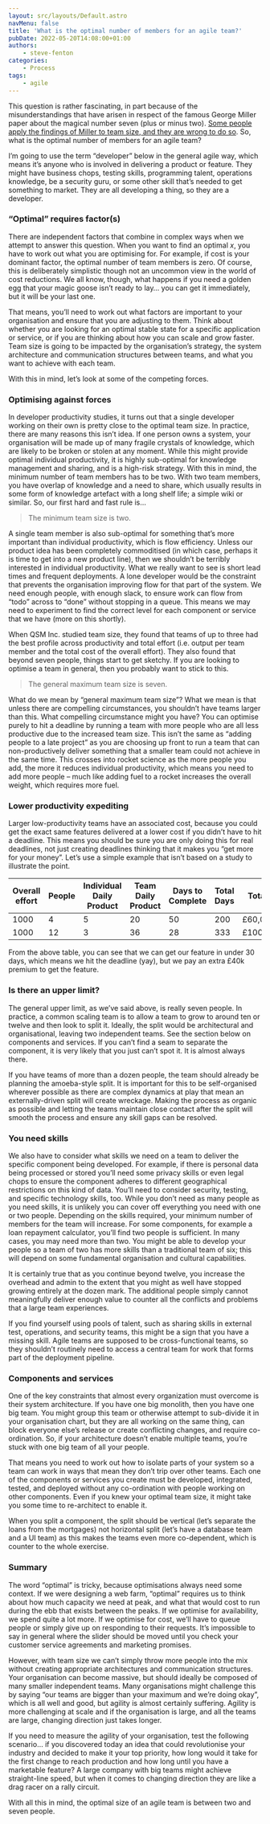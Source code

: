 ```yaml
---
layout: src/layouts/Default.astro
navMenu: false
title: 'What is the optimal number of members for an agile team?'
pubDate: 2022-05-20T14:08:00+01:00
authors:
    - steve-fenton
categories:
    - Process
tags:
    - agile
---
```


This question is rather fascinating, in part because of the misunderstandings that have arisen in respect of the famous George Miller paper about the magical number seven (plus or minus two). [Some people apply the findings of Miller to team size, and they are wrong to do so](<http://what is the optimal number of members for an agile team>). So, what is the optimal number of members for an agile team?

I’m going to use the term “developer” below in the general agile way, which means it’s anyone who is involved in delivering a product or feature. They might have business chops, testing skills, programming talent, operations knowledge, be a security guru, or some other skill that’s needed to get something to market. They are all developing a thing, so they are a developer.

### “Optimal” requires factor(s)

There are independent factors that combine in complex ways when we attempt to answer this question. When you want to find an optimal *x*, you have to work out what you are optimising for. For example, if cost is your dominant factor, the optimal number of team members is zero. Of course, this is deliberately simplistic though not an uncommon view in the world of cost reductions. We all know, though, what happens if you need a golden egg that your magic goose isn’t ready to lay… you can get it immediately, but it will be your last one.

That means, you’ll need to work out what factors are important to your organisation and ensure that you are adjusting to them. Think about whether you are looking for an optimal stable state for a specific application or service, or if you are thinking about how you can scale and grow faster. Team size is going to be impacted by the organisation’s strategy, the system architecture and communication structures between teams, and what you want to achieve with each team.

With this in mind, let’s look at some of the competing forces.

### Optimising against forces

In developer productivity studies, it turns out that a single developer working on their own is pretty close to the optimal team size. In practice, there are many reasons this isn’t idea. If one person owns a system, your organisation will be made up of many fragile crystals of knowledge, which are likely to be broken or stolen at any moment. While this might provide optimal individual productivity, it is highly sub-optimal for knowledge management and sharing, and is a high-risk strategy. With this in mind, the minimum number of team members has to be two. With two team members, you have overlap of knowledge and a need to share, which usually results in some form of knowledge artefact with a long shelf life; a simple wiki or similar. So, our first hard and fast rule is…

> The minimum team size is two.

A single team member is also sub-optimal for something that’s more important than individual productivity, which is flow efficiency. Unless our product idea has been completely commoditised (in which case, perhaps it is time to get into a new product line), then we shouldn’t be terribly interested in individual productivity. What we really want to see is short lead times and frequent deployments. A lone developer would be the constraint that prevents the organisation improving flow for that part of the system. We need enough people, with enough slack, to ensure work can flow from “todo” across to “done” without stopping in a queue. This means we may need to experiment to find the correct level for each component or service that we have (more on this shortly).

When QSM Inc. studied team size, they found that teams of up to three had the best profile across productivity and total effort (i.e. output per team member and the total cost of the overall effort). They also found that beyond seven people, things start to get sketchy. If you are looking to optimise a team in general, then you probably want to stick to this.

> The general maximum team size is seven.

What do we mean by “general maximum team size”? What we mean is that unless there are compelling circumstances, you shouldn’t have teams larger than this. What compelling circumstance might you have? You can optimise purely to hit a deadline by running a team with more people who are all less productive due to the increased team size. This isn’t the same as “adding people to a late project” as you are choosing up front to run a team that can non-productively deliver something that a smaller team could not achieve in the same time. This crosses into rocket science as the more people you add, the more it reduces individual productivity, which means you need to add more people – much like adding fuel to a rocket increases the overall weight, which requires more fuel.

### Lower productivity expediting

Larger low-productivity teams have an associated cost, because you could get the exact same features delivered at a lower cost if you didn’t have to hit a deadline. This means you should be sure you are only doing this for real deadlines, not just creating deadlines thinking that it makes you “get more for your money”. Let’s use a simple example that isn’t based on a study to illustrate the point.

| Overall effort | People | Individual Daily Product | Team Daily Product | Days to Complete | Total Days | Total Cost |
|---|---|---|---|---|---|---|
| 1000 | 4 | 5 | 20 | 50 | 200 | £60,000.00 |
| 1000 | 12 | 3 | 36 | 28 | 333 | £100,000.00 |

From the above table, you can see that we can get our feature in under 30 days, which means we hit the deadline (yay), but we pay an extra £40k premium to get the feature.

### Is there an upper limit?

The general upper limit, as we’ve said above, is really seven people. In practice, a common scaling team is to allow a team to grow to around ten or twelve and then look to split it. Ideally, the split would be architectural and organisational, leaving two independent teams. See the section below on components and services. If you can’t find a seam to separate the component, it is very likely that you just can’t spot it. It is almost always there.

If you have teams of more than a dozen people, the team should already be planning the amoeba-style split. It is important for this to be self-organised wherever possible as there are complex dynamics at play that mean an externally-driven split will create wreckage. Making the process as organic as possible and letting the teams maintain close contact after the split will smooth the process and ensure any skill gaps can be resolved.

### You need skills

We also have to consider what skills we need on a team to deliver the specific component being developed. For example, if there is personal data being processed or stored you’ll need some privacy skills or even legal chops to ensure the component adheres to different geographical restrictions on this kind of data. You’ll need to consider security, testing, and specific technology skills, too. While you don’t need as many people as you need skills, it is unlikely you can cover off everything you need with one or two people. Depending on the skills required, your minimum number of members for the team will increase. For some components, for example a loan repayment calculator, you’ll find two people is sufficient. In many cases, you may need more than two. You might be able to develop your people so a team of two has more skills than a traditional team of six; this will depend on some fundamental organisation and cultural capabilities.

It is certainly true that as you continue beyond twelve, you increase the overhead and admin to the extent that you might as well have stopped growing entirely at the dozen mark. The additional people simply cannot meaningfully deliver enough value to counter all the conflicts and problems that a large team experiences.

If you find yourself using pools of talent, such as sharing skills in external test, operations, and security teams, this might be a sign that you have a missing skill. Agile teams are supposed to be cross-functional teams, so they shouldn’t routinely need to access a central team for work that forms part of the deployment pipeline.

### Components and services

One of the key constraints that almost every organization must overcome is their system architecture. If you have one big monolith, then you have one big team. You might group this team or otherwise attempt to sub-divide it in your organisation chart, but they are all working on the same thing, can block everyone else’s release or create conflicting changes, and require co-ordination. So, if your architecture doesn’t enable multiple teams, you’re stuck with one big team of all your people.

That means you need to work out how to isolate parts of your system so a team can work in ways that mean they don’t trip over other teams. Each one of the components or services you create must be developed, integrated, tested, and deployed without any co-ordination with people working on other components. Even if you knew your optimal team size, it might take you some time to re-architect to enable it.

When you split a component, the split should be vertical (let’s separate the loans from the mortgages) not horizontal split (let’s have a database team and a UI team) as this makes the teams even more co-dependent, which is counter to the whole exercise.

### Summary

The word “optimal” is tricky, because optimisations always need some context. If we were designing a web farm, “optimal” requires us to think about how much capacity we need at peak, and what that would cost to run during the ebb that exists between the peaks. If we optimise for availability, we spend quite a lot more. If we optimise for cost, we’ll have to queue people or simply give up on responding to their requests. It’s impossible to say in general where the slider should be moved until you check your customer service agreements and marketing promises.

However, with team size we can’t simply throw more people into the mix without creating appropriate architectures and communication structures. Your organisation can become massive, but should ideally be composed of many smaller independent teams. Many organisations might challenge this by saying “our teams are bigger than your maximum and we’re doing okay”, which is all well and good, but agility is almost certainly suffering. Agility is more challenging at scale and if the organisation is large, and all the teams are large, changing direction just takes longer.

If you need to measure the agility of your organisation, test the following scenario… if you discovered today an idea that could revolutionise your industry and decided to make it your top priority, how long would it take for the first change to reach production and how long until you have a marketable feature? A large company with big teams might achieve straight-line speed, but when it comes to changing direction they are like a drag racer on a rally circuit.

With all this in mind, the optimal size of an agile team is between two and seven people.